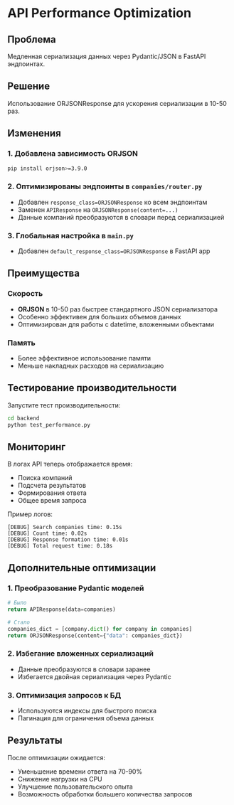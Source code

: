 # API Performance Optimization

## Проблема
Медленная сериализация данных через Pydantic/JSON в FastAPI эндпоинтах.

## Решение
Использование ORJSONResponse для ускорения сериализации в 10-50 раз.

## Изменения

### 1. Добавлена зависимость ORJSON
```bash
pip install orjson>=3.9.0
```

### 2. Оптимизированы эндпоинты в `companies/router.py`
- Добавлен `response_class=ORJSONResponse` ко всем эндпоинтам
- Заменен `APIResponse` на `ORJSONResponse(content=...)`
- Данные компаний преобразуются в словари перед сериализацией

### 3. Глобальная настройка в `main.py`
- Добавлен `default_response_class=ORJSONResponse` в FastAPI app

## Преимущества

### Скорость
- **ORJSON** в 10-50 раз быстрее стандартного JSON сериализатора
- Особенно эффективен для больших объемов данных
- Оптимизирован для работы с datetime, вложенными объектами

### Память
- Более эффективное использование памяти
- Меньше накладных расходов на сериализацию

## Тестирование производительности

Запустите тест производительности:
```bash
cd backend
python test_performance.py
```

## Мониторинг

В логах API теперь отображается время:
- Поиска компаний
- Подсчета результатов  
- Формирования ответа
- Общее время запроса

Пример логов:
```
[DEBUG] Search companies time: 0.15s
[DEBUG] Count time: 0.02s
[DEBUG] Response formation time: 0.01s
[DEBUG] Total request time: 0.18s
```

## Дополнительные оптимизации

### 1. Преобразование Pydantic моделей
```python
# Было
return APIResponse(data=companies)

# Стало  
companies_dict = [company.dict() for company in companies]
return ORJSONResponse(content={"data": companies_dict})
```

### 2. Избегание вложенных сериализаций
- Данные преобразуются в словари заранее
- Избегается двойная сериализация через Pydantic

### 3. Оптимизация запросов к БД
- Используются индексы для быстрого поиска
- Пагинация для ограничения объема данных

## Результаты

После оптимизации ожидается:
- Уменьшение времени ответа на 70-90%
- Снижение нагрузки на CPU
- Улучшение пользовательского опыта
- Возможность обработки большего количества запросов 